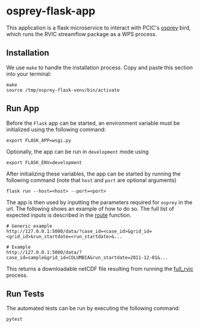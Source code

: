 # osprey-flask-app

This application is a flask microservice to interact with PCIC's [osprey](https://github.com/pacificclimate/osprey#readme) bird, which runs the RVIC streamflow package as a WPS process.

## Installation
We use `make` to handle the installation process. Copy and paste this section into your terminal:
```
make
source /tmp/osprey-flask-venv/bin/activate
```

## Run App

Before the `Flask` app can be started, an environment variable must be initialized using the following command:
```
export FLASK_APP=wsgi.py
```

Optionally, the app can be run in `development` mode using
```
export FLASK_ENV=development
```

After initializing these variables, the app can be started by running the following command (note that `host` and `port` are optional arguments)
```
flask run --host=<host> --port=<port>
```

The app is then used by inputting the parameters required for `osprey` in the url. The following shows an example of how to do so. The full list of expected inputs is described in the [route](https://github.com/pacificclimate/osprey-flask-app/blob/i1-create-init-app/osprey_flask_app/routes.py#L18) function.

```
# Generic example
http://127.0.0.1:5000/data/?case_id=<case_id>&grid_id=<grid_id>&run_startdate=<run_startdate>&...

# Example
http://127.0.0.1:5000/data/?case_id=sample&grid_id=COLUMBIA&run_startdate=2011-12-01&...
```

This returns a downloadable netCDF file resulting from running the [full_rvic](https://github.com/pacificclimate/osprey/blob/master/osprey/processes/wps_full_rvic.py) process.

## Run Tests

The automated tests can be run by executing the following command:
```
pytest
```
